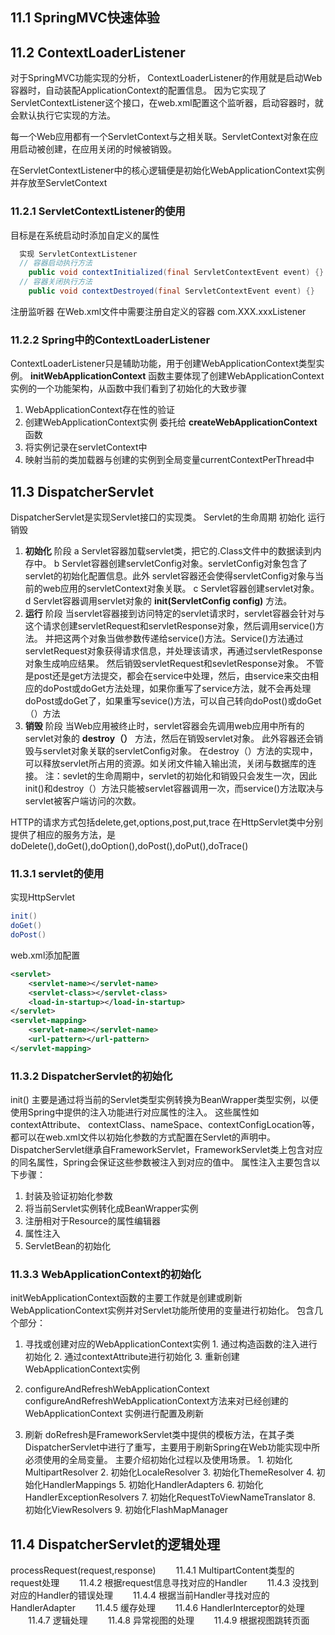 ## 11.1 SpringMVC快速体验

## 11.2 ContextLoaderListener
对于SpringMVC功能实现的分析，
  ContextLoaderListener的作用就是启动Web容器时，自动装配ApplicationContext的配置信息。
  因为它实现了ServletContextListener这个接口，在web.xml配置这个监听器，启动容器时，就会默认执行它实现的方法。

  每一个Web应用都有一个ServletContext与之相关联。ServletContext对象在应用启动被创建，在应用关闭的时候被销毁。

  在ServletContextListener中的核心逻辑便是初始化WebApplicationContext实例并存放至ServletContext

### 11.2.1 ServletContextListener的使用
  目标是在系统启动时添加自定义的属性

``` java
  实现 ServletContextListener
  // 容器启动执行方法
	public void contextInitialized(final ServletContextEvent event) {}
  // 容器关闭执行方法
	public void contextDestroyed(final ServletContextEvent event) {}
```
注册监听器
在Web.xml文件中需要注册自定义的容器
<listener>
com.XXX.xxxListener
</listener>

### 11.2.2 Spring中的ContextLoaderListener
  ContextLoaderListener只是辅助功能，用于创建WebApplicationContext类型实例。
  **initWebApplicationContext** 函数主要体现了创建WebApplicationContext实例的一个功能架构，从函数中我们看到了初始化的大致步骤
1. WebApplicationContext存在性的验证
2. 创建WebApplicationContext实例
  委托给 **createWebApplicationContext** 函数
3. 将实例记录在servletContext中
4. 映射当前的类加载器与创建的实例到全局变量currentContextPerThread中

## 11.3 DispatcherServlet
  DispatcherServlet是实现Servlet接口的实现类。
  Servlet的生命周期 初始化 运行 销毁
  1. **初始化** 阶段
  a Servlet容器加载servlet类，把它的.Class文件中的数据读到内存中。
  b Servlet容器创建servletConfig对象。servletConfig对象包含了servlet的初始化配置信息。此外 servlet容器还会使得servletConfig对象与当前的web应用的servletContext对象关联。
  c Servlet容器创建servlet对象。
  d Servlet容器调用servlet对象的 **init(ServletConfig config)** 方法。
  2. **运行** 阶段
  当servlet容器接到访问特定的servlet请求时，servlet容器会针对与这个请求创建servletRequest和servletResponse对象，然后调用service()方法。
  并把这两个对象当做参数传递给service()方法。Service()方法通过servletRequest对象获得请求信息，并处理该请求，再通过servletResponse对象生成响应结果。
  然后销毁servletRequest和sevletResponse对象。
  不管是post还是get方法提交，都会在service中处理，然后，由service来交由相应的doPost或doGet方法处理，如果你重写了service方法，就不会再处理doPost或doGet了，如果重写sevice()方法，可以自己转向doPost()或doGet（）方法
  3. **销毁** 阶段
  当Web应用被终止时，servlet容器会先调用web应用中所有的servlet对象的 **destroy（）** 方法，然后在销毁servlet对象。
  此外容器还会销毁与servlet对象关联的servletConfig对象。
  在destroy（）方法的实现中，可以释放servlet所占用的资源。如关闭文件输入输出流，关闭与数据库的连接。
  注：sevlet的生命周期中，servlet的初始化和销毁只会发生一次，因此init()和destroy（）方法只能被servlet容器调用一次，而service()方法取决与servlet被客户端访问的次数。

  HTTP的请求方式包括delete,get,options,post,put,trace 在HttpServlet类中分别提供了相应的服务方法，是
  doDelete(),doGet(),doOption(),doPost(),doPut(),doTrace()

### 11.3.1 servlet的使用
  实现HttpServlet
``` java
init()
doGet()
doPost()
```
web.xml添加<servlet>配置
``` xml
<servlet>
    <servlet-name></servlet-name>
    <servlet-class></servlet-class>
    <load-in-startup></load-in-startup>
</servlet>
<servlet-mapping>
    <servlet-name></servlet-name>
    <url-pattern></url-pattern>
</servlet-mapping>
```

### 11.3.2 DispatcherServlet的初始化
  init()
  主要是通过将当前的Servlet类型实例转换为BeanWrapper类型实例，以便使用Spring中提供的注入功能进行对应属性的注入。
  这些属性如contextAttribute、 contextClass、nameSpace、contextConfigLocation等，都可以在web.xml文件以初始化参数的方式配置在Servlet的声明中。
  DispatcherServlet继承自FrameworkServlet，FrameworkServlet类上包含对应的同名属性，Spring会保证这些参数被注入到对应的值中。
  属性注入主要包含以下步骤：
  1. 封装及验证初始化参数
  2. 将当前Servlet实例转化成BeanWrapper实例
  3. 注册相对于Resource的属性编辑器
  4. 属性注入
  5. ServletBean的初始化

### 11.3.3 WebApplicationContext的初始化
  initWebApplicationContext函数的主要工作就是创建或刷新WebApplicationContext实例并对Servlet功能所使用的变量进行初始化。
  包含几个部分：
  1. 寻找或创建对应的WebApplicationContext实例
    1. 通过构造函数的注入进行初始化
    2. 通过contextAttribute进行初始化
    3. 重新创建WebApplicationContext实例
  2. configureAndRefreshWebApplicationContext
    configureAndRefreshWebApplicationContext方法来对已经创建的 WebApplicationContext 实例进行配置及刷新

  3. 刷新
    doRefresh是FrameworkServlet类中提供的模板方法，在其子类DispatcherServlet中进行了重写，主要用于刷新Spring在Web功能实现中所必须使用的全局变量。
    主要介绍初始化过程以及使用场景。
    1. 初始化MultipartResolver
    2. 初始化LocaleResolver
    3. 初始化ThemeResolver
    4. 初始化HandlerMappings
    5. 初始化HandlerAdapters
    6. 初始化HandlerExceptionResolvers
    7. 初始化RequestToViewNameTranslator
    8. 初始化ViewResolvers
    9. 初始化FlashMapManager

## 11.4 DispatcherServlet的逻辑处理
  processRequest(request,response)
　　11.4.1 MultipartContent类型的request处理
　　11.4.2 根据request信息寻找对应的Handler
　　11.4.3 没找到对应的Handler的错误处理
　　11.4.4 根据当前Handler寻找对应的HandlerAdapter
　　11.4.5 缓存处理
　　11.4.6 HandlerInterceptor的处理
　　11.4.7 逻辑处理
　　11.4.8 异常视图的处理
　　11.4.9 根据视图跳转页面
